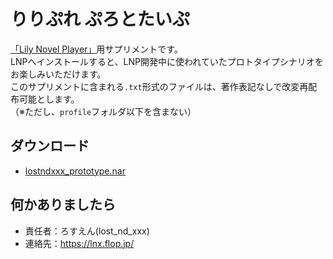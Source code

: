 # りりぷれ ぷろとたいぷ
[「Lily Novel Player」](https://github.com/lost-nd-xxx/LilyNovelPlayer/wiki)用サプリメントです。<br>
LNPへインストールすると、LNP開発中に使われていたプロトタイプシナリオをお楽しみいただけます。<br>
このサプリメントに含まれる`.txt`形式のファイルは、著作表記なしで改変再配布可能とします。<br>
（※ただし、`profile`フォルダ以下を含まない）

## ダウンロード
* [lostndxxx_prototype.nar](https://github.com/lost-nd-xxx/LilyNovelPlayer_Prototype_Scenarios/releases/latest/download/lostndxxx_prototype.nar)

## 何かありましたら
* 責任者：ろすえん(lost_nd_xxx)
* 連絡先：https://lnx.flop.jp/
